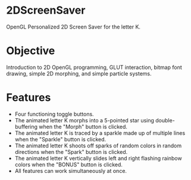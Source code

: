 # 2DScreenSaver
OpenGL Personalized 2D Screen Saver for the letter K.

# Objective
Introduction to 2D OpenGL programming, GLUT interaction, bitmap font drawing, simple 2D morphing, and simple particle systems.

# Features
- Four functioning toggle buttons.
- The animated letter K morphs into a 5-pointed star using double-buffering when the "Morph" button is clicked.
- The animated letter K is traced by a sparkle made up of multiple lines when the "Sparkle" button is clicked.
- The animated letter K shoots off sparks of random colors in random directions when the "Spark" button is clicked.
- The animated letter K vertically slides left and right flashing rainbow colors when the "BONUS" button is clicked.
- All features can work simultaneously at once.
